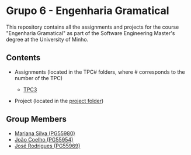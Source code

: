# Grupo 6 - Engenharia Gramatical

This repository contains all the assignments and projects for the course "Engenharia Gramatical" as part of the Software Engineering Master's degree at the University of Minho.

## Contents
- Assignments (located in the TPC# folders, where # corresponds to the number of the TPC)
    - [TPC3](./TPC3)

- Project (located in the [project folder](./project))

## Group Members

- [Mariana Silva (PG55980)](https://github.com/MarianaSilva659)
- [João Coelho (PG55954)](https://github.com/JoaoCoelho2003)
- [José Rodrigues (PG55969)](https://github.com/FilipeR13)
